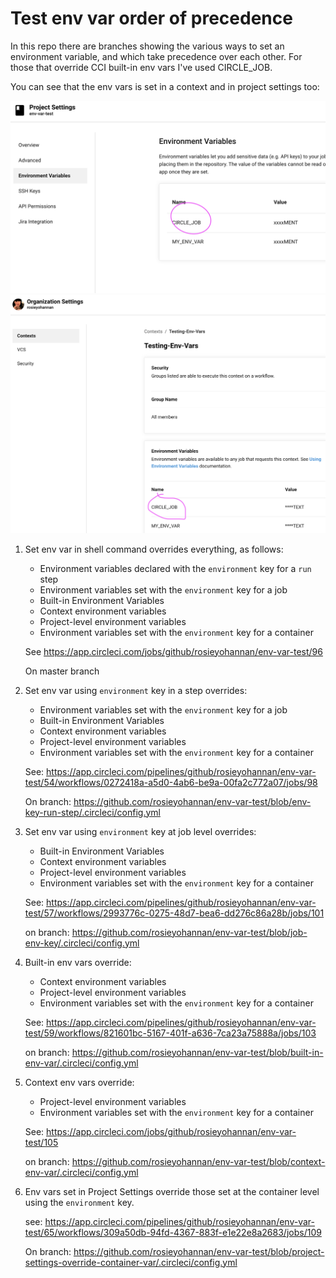 # Test env var order of precedence

In this repo there are branches showing the various ways to set an environment variable, and which take precedence over each other. For those that override CCI built-in env vars I've used CIRCLE_JOB.

You can see that the env vars is set in a context and in project settings too:

![env var set in project settings](projectsettings.png)
![env var set in context](context.png)

1. Set env var in shell command overrides everything, as follows:

    * Environment variables declared with the `environment` key for a `run` step
    * Environment variables set with the `environment` key for a job
    * Built-in Environment Variables
    * Context environment variables 
    * Project-level environment variables
    * Environment variables set with the `environment` key for a container

    See https://app.circleci.com/jobs/github/rosieyohannan/env-var-test/96

    On master branch

2. Set env var using `environment` key in a step overrides:
   
    * Environment variables set with the `environment` key for a job
    * Built-in Environment Variables
    * Context environment variables 
    * Project-level environment variables
    * Environment variables set with the `environment` key for a container

    See: https://app.circleci.com/pipelines/github/rosieyohannan/env-var-test/54/workflows/0272418a-a5d0-4ab6-be9a-00fa2c772a07/jobs/98

    On branch: https://github.com/rosieyohannan/env-var-test/blob/env-key-run-step/.circleci/config.yml
    
3. Set env var using `environment` key at job level overrides:

    * Built-in Environment Variables
    * Context environment variables 
    * Project-level environment variables
    * Environment variables set with the `environment` key for a container

    See: https://app.circleci.com/pipelines/github/rosieyohannan/env-var-test/57/workflows/2993776c-0275-48d7-bea6-dd276c86a28b/jobs/101
    
    on branch: https://github.com/rosieyohannan/env-var-test/blob/job-env-key/.circleci/config.yml
    
 4. Built-in env vars override:
   
    * Context environment variables 
    * Project-level environment variables
    * Environment variables set with the `environment` key for a container
 
    See: https://app.circleci.com/pipelines/github/rosieyohannan/env-var-test/59/workflows/821601bc-5167-401f-a636-7ca23a75888a/jobs/103
    
    on branch: https://github.com/rosieyohannan/env-var-test/blob/built-in-env-var/.circleci/config.yml
    
 5. Context env vars override:
 
    * Project-level environment variables
    * Environment variables set with the `environment` key for a container
 
    See: https://app.circleci.com/jobs/github/rosieyohannan/env-var-test/105
    
    on branch: https://github.com/rosieyohannan/env-var-test/blob/context-env-var/.circleci/config.yml
    
 6. Env vars set in Project Settings override those set at the container level using the `environment` key.
    
    see: https://app.circleci.com/pipelines/github/rosieyohannan/env-var-test/65/workflows/309a50db-94fd-4367-883f-e1e22e8a2683/jobs/109
    
    On branch: https://github.com/rosieyohannan/env-var-test/blob/project-settings-override-container-var/.circleci/config.yml
